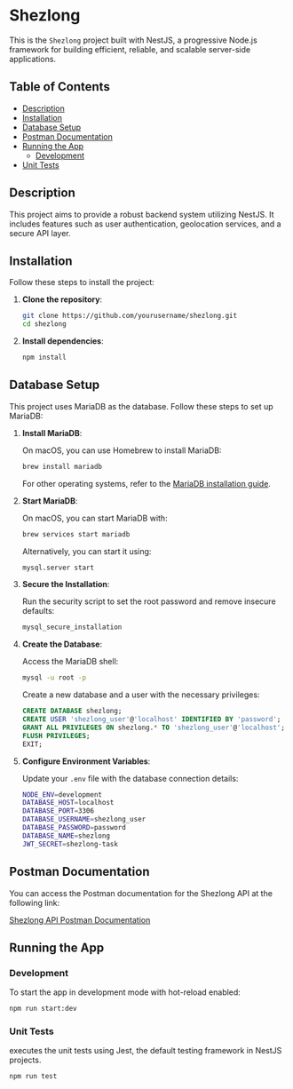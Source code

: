 # Shezlong

This is the `Shezlong` project built with NestJS, a progressive Node.js framework for building efficient, reliable, and scalable server-side applications.

## Table of Contents

- [Description](#description)
- [Installation](#installation)
- [Database Setup](#database-setup)
- [Postman Documentation](#postman-documentation)
- [Running the App](#running-the-app)
  - [Development](#development)
- [Unit Tests](#unit-tests)

## Description

This project aims to provide a robust backend system utilizing NestJS. It includes features such as user authentication, geolocation services, and a secure API layer.

## Installation

Follow these steps to install the project:

1. **Clone the repository**:

   ```sh
   git clone https://github.com/yourusername/shezlong.git
   cd shezlong
   ```

2. **Install dependencies**:
   ```sh
   npm install
   ```

## Database Setup

This project uses MariaDB as the database. Follow these steps to set up MariaDB:

1. **Install MariaDB**:

   On macOS, you can use Homebrew to install MariaDB:

   ```sh
   brew install mariadb
   ```

   For other operating systems, refer to the [MariaDB installation guide](https://mariadb.com/kb/en/getting-installing-and-upgrading-mariadb/).

2. **Start MariaDB**:

   On macOS, you can start MariaDB with:

   ```sh
   brew services start mariadb
   ```

   Alternatively, you can start it using:

   ```sh
   mysql.server start
   ```

3. **Secure the Installation**:

   Run the security script to set the root password and remove insecure defaults:

   ```sh
   mysql_secure_installation
   ```

4. **Create the Database**:

   Access the MariaDB shell:

   ```sh
   mysql -u root -p
   ```

   Create a new database and a user with the necessary privileges:

   ```sql
   CREATE DATABASE shezlong;
   CREATE USER 'shezlong_user'@'localhost' IDENTIFIED BY 'password';
   GRANT ALL PRIVILEGES ON shezlong.* TO 'shezlong_user'@'localhost';
   FLUSH PRIVILEGES;
   EXIT;
   ```

5. **Configure Environment Variables**:

   Update your `.env` file with the database connection details:

   ```sh
   NODE_ENV=development
   DATABASE_HOST=localhost
   DATABASE_PORT=3306
   DATABASE_USERNAME=shezlong_user
   DATABASE_PASSWORD=password
   DATABASE_NAME=shezlong
   JWT_SECRET=shezlong-task
   ```

## Postman Documentation

You can access the Postman documentation for the Shezlong API at the following link:

[Shezlong API Postman Documentation](https://documenter.getpostman.com/view/19860605/2sA3kUG2Pi)

## Running the App

### Development

To start the app in development mode with hot-reload enabled:

```sh
npm run start:dev
```

### Unit Tests

executes the unit tests using Jest, the default testing framework in NestJS projects.

```sh
npm run test
```
